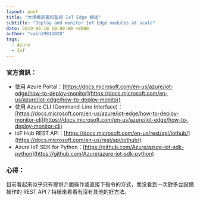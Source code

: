 ```yaml
---
layout: post
title: "大規模部署和監視 IoT Edge 模組"
subtitle: "Deploy and monitor IoT Edge modules at scale"
date: 2019-06-10 10:00:00 +0800
author: "cain19811028"
tags:
  - Azure
  - IoT
---
```


### 官方資訊：

 - 使用 Azure Portal：[https://docs.microsoft.com/en-us/azure/iot-edge/how-to-deploy-monitor](https://docs.microsoft.com/en-us/azure/iot-edge/how-to-deploy-monitor)
 - 使用 Azure CLI (Command-Line Interface)：[https://docs.microsoft.com/en-us/azure/iot-edge/how-to-deploy-monitor-cli](https://docs.microsoft.com/en-us/azure/iot-edge/how-to-deploy-monitor-cli)
 - IoT Hub REST API：[https://docs.microsoft.com/en-us/rest/api/iothub/](https://docs.microsoft.com/en-us/rest/api/iothub/)
 - Azure IoT SDK for Python：[https://github.com/Azure/azure-iot-sdk-python](https://github.com/Azure/azure-iot-sdk-python)

### 心得：

目前看起來似乎只有提供介面操作或直接下指令的方式，而沒看到一次對多台設備操作的 REST API？持續來看看有沒有其他的好方法。